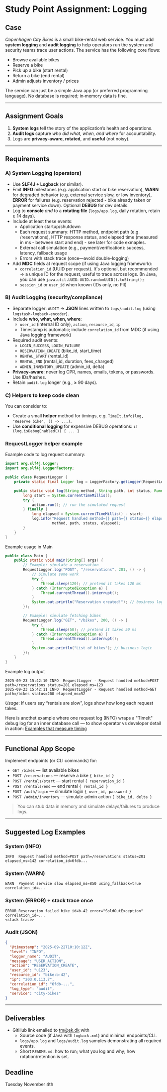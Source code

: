 # Study Point Assignment: Logging

## Case

_Copenhagen City Bikes_ is a small bike-rental web service. You must add **system logging** and **audit logging** to help operators run the system and security teams trace user actions. The service has the following core flows:

- Browse available bikes
- Reserve a bike
- Pick up a bike (start rental)
- Return a bike (end rental)
- Admin adjusts inventory / prices

The service can just be a simple Java app (or preferred programming language). No database is required; in‑memory data is fine.

---

## Assignment Goals

1. **System logs** tell the story of the application’s health and operations.
2. **Audit logs** capture _who did what, when, and where_ for accountability.
3. Logs are **privacy‑aware**, **rotated**, and **useful** (not noisy).

---

## Requirements

### A) System Logging (operators)

- Use **SLF4J + Logback** (or similar).
- Emit **INFO** milestones (e.g. application start or bike reservation), **WARN** for degraded behavior (e.g. external service slow, or low inventory), **ERROR** for failures (e.g. reservation rejected - bike already taken or payment service down). Optional **DEBUG** for dev details.
- Log to **console** _and_ to a **rotating file** (`logs/app.log`, daily rotation, retain ≥ 14 days).
- Include at least these events:
  - Application startup/shutdown
  - Each request summary: HTTP method, endpoint path (e.g. /reservations), HTTP response status, and elapsed time (measured in ms - between start and end) - see later for code exmaples.
  - External call simulation (e.g., payment/verification): success, latency, fallback usage
  - Errors with stack trace (once—avoid double-logging)
- Add **MDC** fields at request scope (if using Java logging framework):
  - `correlation_id` (UUID per request). It's optional, but recommended → a unique ID for the request, useful to trace across logs. (In Java, you can use `java.util.UUID`: `UUID.randomUUID().toString();`
  - `session_id` or `user_id` when known (IDs only, no PII)

### B) Audit Logging (security/compliance)

- Separate logger: `AUDIT` → **JSON** lines written to `logs/audit.log` (using `logstash-logback-encoder`).
- Include **who, what, when, where**:
  - `user_id` (internal ID only), `action`, `resource_id`, `ip`
  - Timestamp is automatic; include `correlation_id` from MDC (if using Java logging framework)
- Required audit events:
  - `LOGIN_SUCCESS`, `LOGIN_FAILURE`
  - `RESERVATION_CREATE` (bike_id, start_time)
  - `RENTAL_START` (rental_id)
  - `RENTAL_END` (rental_id, duration, fees_charged)
  - `ADMIN_INVENTORY_UPDATE` (admin_id, delta)
- **Privacy-aware**: never log CPR, names, emails, tokens, or passwords. Use IDs/hashes.
- Retain `audit.log` longer (e.g., ≥ 90 days).

### C) Helpers to keep code clean

You can consider to:

- Create a small **helper** method for timings, e.g. `TimeIt.info(log, "Reserve bike", () -> ...)`.
- Use **conditional logging** for expensive DEBUG operations: `if (log.isDebugEnabled()) { ... }`

### RequestLogger helper example

Example code to log request summary:

```java
import org.slf4j.Logger;
import org.slf4j.LoggerFactory;

public class RequestLogger {
    private static final Logger log = LoggerFactory.getLogger(RequestLogger.class);

    public static void log(String method, String path, int status, Runnable action) {
        long start = System.currentTimeMillis();
        try {
            action.run(); // run the simulated request
        } finally {
            long elapsed = System.currentTimeMillis() - start;
            log.info("Request handled method={} path={} status={} elapsed_ms={}",
                     method, path, status, elapsed);
        }
    }
}
```

Example usage in Main

```java
public class Main {
    public static void main(String[] args) {
        // Example: simulate a reservation
        RequestLogger.log("POST", "/reservations", 201, () -> {
            // Simulate some work
            try {
                Thread.sleep(120); // pretend it takes 120 ms
            } catch (InterruptedException e) {
                Thread.currentThread().interrupt();
            }
            System.out.println("Reservation created!"); // business logic
        });

        // Example: simulate fetching bikes
        RequestLogger.log("GET", "/bikes", 200, () -> {
            try {
                Thread.sleep(50); // pretend it takes 50 ms
            } catch (InterruptedException e) {
                Thread.currentThread().interrupt();
            }
            System.out.println("List of bikes"); // business logic
        });
    }
}
```

Example log output

```pgsql
2025-09-23 15:42:10 INFO  RequestLogger - Request handled method=POST path=/reservations status=201 elapsed_ms=123
2025-09-23 15:42:11 INFO  RequestLogger - Request handled method=GET path=/bikes status=200 elapsed_ms=52

```

_Usage_: If users say “rentals are slow”, logs show how long each request takes.

Here is anothet example where one request log (INFO) wraps a "TimeIt" debug log for an inner database call — to show operator vs developer detail in action: [Examples that measure timing](https://github.com/Tine-m/DLSE25/blob/main/logging-requestlogger-timeit-combined.md)

---

## Functional App Scope

Implement endpoints (or CLI commands) for:

- `GET /bikes` — list available bikes
- `POST /reservations` — reserve a bike `{ bike_id }`
- `POST /rentals/start` — start rental `{ reservation_id }`
- `POST /rentals/end` — end rental `{ rental_id }`
- `POST /auth/login` — simulate login `{ user_id, password }`
- `POST /admin/inventory` — simulate admin action `{ bike_id, delta }`

> You can stub data in memory and simulate delays/failures to produce logs.

---

## Suggested Log Examples

### System (INFO)

```
INFO  Request handled method=POST path=/reservations status=201 elapsed_ms=142 correlation_id=6fdb...
```

### System (WARN)

```
WARN  Payment service slow elapsed_ms=850 using_fallback=true correlation_id=...
```

### System (ERROR) + stack trace once

```
ERROR Reservation failed bike_id=b-42 error="SoldOutException" correlation_id=...
<stack trace>
```

### Audit (JSON)

```json
{
  "@timestamp": "2025-09-22T10:10:12Z",
  "level": "INFO",
  "logger_name": "AUDIT",
  "message": "USER_ACTION",
  "action": "RESERVATION_CREATE",
  "user_id": "u123",
  "resource_id": "bike:b-42",
  "ip": "203.0.113.7",
  "correlation_id": "6fdb-...",
  "log_type": "audit",
  "service": "city-bikes"
}
```

---

## Deliverables

- GitHub link emailed to tm@ek.dk with
  - Source code (if Java with `logback.xml`) and minimal endpoints/CLI.
  - `logs/app.log` and `logs/audit.log` samples demonstrating all required events.
  - Short `README.md`: how to run; what you log and why; how rotation/retention is set.

## Deadline

Tuesday November 4th

